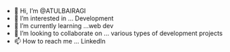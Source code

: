 - 👋 Hi, I’m @ATULBAIRAGI
- 👀 I’m interested in ... Development
- 🌱 I’m currently learning ...web dev
- 💞️ I’m looking to collaborate on ... various types of development projects
- 📫 How to reach me ... LinkedIn

<!---
ATULBAIRAGI/ATULBAIRAGI is a ✨ special ✨ repository because its `README.md` (this file) appears on your GitHub profile.
You can click the Preview link to take a look at your changes.
--->
